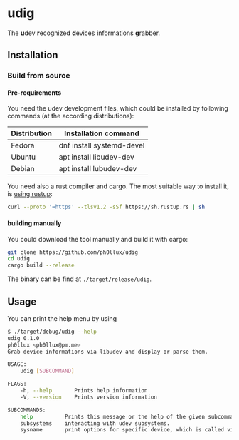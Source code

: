 # udig
The **u**dev **r**ecognized **d**evices **i**nformations **g**rabber.

## Installation

### Build from source

#### Pre-requirements

You need the udev development files, which could be installed by following commands (at the according distributions):

| Distribution | Installation command      |
|--------------|---------------------------|
| Fedora       | dnf install systemd-devel |
| Ubuntu       | apt install libudev-dev   |
| Debian       | apt install lubudev-dev   |

You need also a rust compiler and cargo. The most suitable way to install it, is [using rustup](https://rustup.rs/):
```bash
curl --proto '=https' --tlsv1.2 -sSf https://sh.rustup.rs | sh
```

#### building manually

You could download the tool manually and build it with cargo:
```bash
git clone https://github.com/ph0llux/udig
cd udig
cargo build --release
```
The binary can be find at ```./target/release/udig```.

## Usage
You can print the help menu by using
```bash
$ ./target/debug/udig --help
udig 0.1.0
ph0llux <ph0llux@pm.me>
Grab device informations via libudev and display or parse them.

USAGE:
    udig [SUBCOMMAND]

FLAGS:
    -h, --help       Prints help information
    -V, --version    Prints version information

SUBCOMMANDS:
    help          Prints this message or the help of the given subcommand(s)
    subsystems    interacting with udev subsystems.
    sysname       print options for specific device, which is called via its sysname.
```
